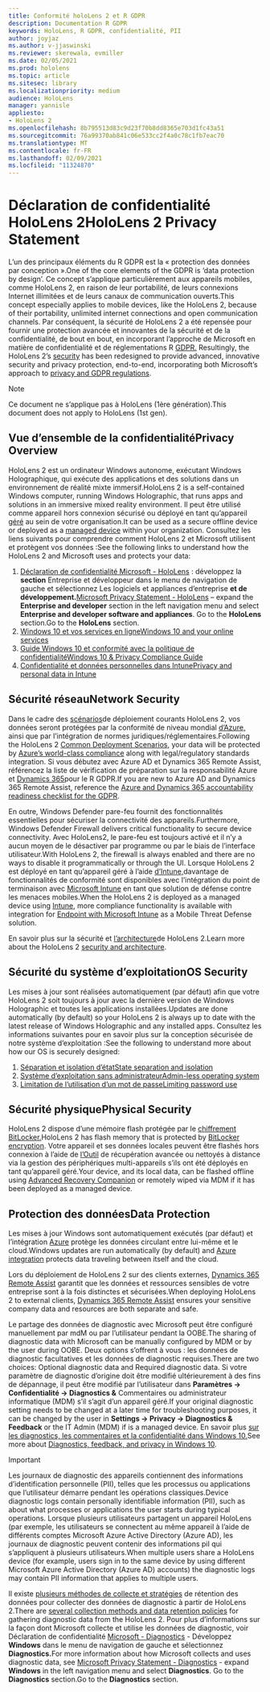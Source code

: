 ```yaml
---
title: Conformité holoLens 2 et R GDPR
description: Documentation R GDPR
keywords: HoloLens, R GDPR, confidentialité, PII
author: joyjaz
ms.author: v-jjaswinski
ms.reviewer: skerewala, evmiller
ms.date: 02/05/2021
ms.prod: hololens
ms.topic: article
ms.sitesec: library
ms.localizationpriority: medium
audience: HoloLens
manager: yannisle
appliesto:
- HoloLens 2
ms.openlocfilehash: 8b795513d83c9d23f70b8dd8365e703d1fc43a51
ms.sourcegitcommit: 76a99370ab841c06e533cc2f4a0c78c1fb7eac70
ms.translationtype: MT
ms.contentlocale: fr-FR
ms.lasthandoff: 02/09/2021
ms.locfileid: "11324870"
---
```

# <span data-ttu-id="138f2-104">Déclaration de confidentialité HoloLens 2</span><span class="sxs-lookup"><span data-stu-id="138f2-104">HoloLens 2 Privacy Statement</span></span>

<span data-ttu-id="138f2-105">L’un des principaux éléments du R GDPR est la « protection des données par conception ».</span><span class="sxs-lookup"><span data-stu-id="138f2-105">One of the core elements of the GDPR is ‘data protection by design’.</span></span> <span data-ttu-id="138f2-106">Ce concept s’applique particulièrement aux appareils mobiles, comme HoloLens 2, en raison de leur portabilité, de leurs connexions Internet illimitées et de leurs canaux de communication ouverts.</span><span class="sxs-lookup"><span data-stu-id="138f2-106">This concept especially applies to mobile devices, like the HoloLens 2, because of their portability, unlimited internet connections and open communication channels.</span></span> <span data-ttu-id="138f2-107">Par conséquent, la sécurité de HoloLens 2 a été repensée pour fournir une protection avancée et innovantes de la sécurité et de la confidentialité, de bout en bout, en incorporant l’approche de Microsoft en matière de confidentialité et de réglementations R [GDPR.](https://privacy.microsoft.com/) [](https://docs.microsoft.com/hololens/security-architecture)</span><span class="sxs-lookup"><span data-stu-id="138f2-107">Resultingly, the HoloLens 2’s [security](https://docs.microsoft.com/hololens/security-architecture) has been redesigned to provide advanced, innovative security and privacy protection, end-to-end, incorporating both Microsoft’s approach to [privacy and GDPR regulations](https://privacy.microsoft.com/).</span></span>

 >[!NOTE]
> <span data-ttu-id="138f2-108">Ce document ne s’applique pas à HoloLens (1ère génération).</span><span class="sxs-lookup"><span data-stu-id="138f2-108">This document does not apply to HoloLens (1st gen).</span></span>

## <span data-ttu-id="138f2-109">Vue d’ensemble de la confidentialité</span><span class="sxs-lookup"><span data-stu-id="138f2-109">Privacy Overview</span></span>

<span data-ttu-id="138f2-110">HoloLens 2 est un ordinateur Windows autonome, exécutant Windows Holographique, qui exécute des applications et des solutions dans un environnement de réalité mixte immersif.</span><span class="sxs-lookup"><span data-stu-id="138f2-110">HoloLens 2 is a self-contained Windows computer, running Windows Holographic, that runs apps and solutions in an immersive mixed reality environment.</span></span> <span data-ttu-id="138f2-111">Il peut être utilisé comme appareil hors connexion sécurisé ou déployé en tant qu’appareil [géré](https://docs.microsoft.com/mem/intune/fundamentals/windows-holographic-for-business) au sein de votre organisation.</span><span class="sxs-lookup"><span data-stu-id="138f2-111">It can be used as a secure offline device or deployed as a [managed device](https://docs.microsoft.com/mem/intune/fundamentals/windows-holographic-for-business) within your organization.</span></span> <span data-ttu-id="138f2-112">Consultez les liens suivants pour comprendre comment HoloLens 2 et Microsoft utilisent et protègent vos données :</span><span class="sxs-lookup"><span data-stu-id="138f2-112">See the following links to understand how the HoloLens 2 and Microsoft uses and protects your data:</span></span>
1. <span data-ttu-id="138f2-113">[Déclaration de confidentialité Microsoft - HoloLens](https://privacy.microsoft.com/privacystatement) : développez la **section** Entreprise et développeur dans le menu de navigation de gauche et sélectionnez Les logiciels et appliances d’entreprise **et de développement.**</span><span class="sxs-lookup"><span data-stu-id="138f2-113">[Microsoft Privacy Statement - HoloLens](https://privacy.microsoft.com/privacystatement) – expand the **Enterprise and developer** section in the left navigation menu and select **Enterprise and developer software and appliances**.</span></span> <span data-ttu-id="138f2-114">Go to the **HoloLens** section.</span><span class="sxs-lookup"><span data-stu-id="138f2-114">Go to the **HoloLens** section.</span></span>
2.  [<span data-ttu-id="138f2-115">Windows 10 et vos services en ligne</span><span class="sxs-lookup"><span data-stu-id="138f2-115">Windows 10 and your online services</span></span>](https://privacy.microsoft.com/windows10privacy)
3.  [<span data-ttu-id="138f2-116">Guide Windows 10 et conformité avec la politique de confidentialité</span><span class="sxs-lookup"><span data-stu-id="138f2-116">Windows 10 & Privacy Compliance Guide</span></span>](https://docs.microsoft.com/windows/privacy/windows-10-and-privacy-compliance)
4.  [<span data-ttu-id="138f2-117">Confidentialité et données personnelles dans Intune</span><span class="sxs-lookup"><span data-stu-id="138f2-117">Privacy and personal data in Intune</span></span>](https://docs.microsoft.com/mem/intune/protect/privacy-personal-data)

## <span data-ttu-id="138f2-118">Sécurité réseau</span><span class="sxs-lookup"><span data-stu-id="138f2-118">Network Security</span></span>
<span data-ttu-id="138f2-119">Dans le cadre des [scénarios](https://docs.microsoft.com/hololens/common-scenarios)de déploiement courants HoloLens 2, vos données seront protégées par la conformité de niveau mondial [d’Azure,](https://docs.microsoft.com/azure/compliance/) ainsi que par l’intégration de normes juridiques/réglementaires.</span><span class="sxs-lookup"><span data-stu-id="138f2-119">Following the HoloLens 2 [Common Deployment Scenarios](https://docs.microsoft.com/hololens/common-scenarios), your data will be protected by [Azure’s world-class compliance](https://docs.microsoft.com/azure/compliance/) along with legal/regulatory standards integration.</span></span> <span data-ttu-id="138f2-120">Si vous débutez avec Azure AD et Dynamics 365 Remote Assist, référencez la liste de vérification de préparation sur la responsabilité Azure et [Dynamics 365](https://docs.microsoft.com/compliance/regulatory/gdpr-arc-azure-dynamics)pour le R GDPR.</span><span class="sxs-lookup"><span data-stu-id="138f2-120">If you are new to Azure AD and Dynamics 365 Remote Assist, reference the [Azure and Dynamics 365 accountability readiness checklist for the GDPR](https://docs.microsoft.com/compliance/regulatory/gdpr-arc-azure-dynamics).</span></span>

<span data-ttu-id="138f2-121">En outre, Windows Defender pare-feu fournit des fonctionnalités essentielles pour sécuriser la connectivité des appareils.</span><span class="sxs-lookup"><span data-stu-id="138f2-121">Furthermore, Windows Defender Firewall delivers critical functionality to secure device connectivity.</span></span> <span data-ttu-id="138f2-122">Avec HoloLens2, le pare-feu est toujours activé et il n’y a aucun moyen de le désactiver par programme ou par le biais de l’interface utilisateur.</span><span class="sxs-lookup"><span data-stu-id="138f2-122">With HoloLens 2, the firewall is always enabled and there are no ways to disable it programmatically or through the UI.</span></span> <span data-ttu-id="138f2-123">Lorsque HoloLens 2 est déployé en tant qu’appareil géré à l’aide [d’Intune,](https://docs.microsoft.com/mem/intune/protect/device-compliance-get-started)davantage de fonctionnalités de conformité sont disponibles avec l’intégration du point de terminaison avec [Microsoft Intune](https://docs.microsoft.com/mem/intune/protect/advanced-threat-protection) en tant que solution de défense contre les menaces mobiles.</span><span class="sxs-lookup"><span data-stu-id="138f2-123">When the HoloLens 2 is deployed as a managed device using [Intune](https://docs.microsoft.com/mem/intune/protect/device-compliance-get-started), more compliance functionality is available with integration for [Endpoint with Microsoft Intune](https://docs.microsoft.com/mem/intune/protect/advanced-threat-protection) as a Mobile Threat Defense solution.</span></span> 

<span data-ttu-id="138f2-124">En savoir plus sur la sécurité et [l’architecture](https://docs.microsoft.com/hololens/security-architecture)de HoloLens 2.</span><span class="sxs-lookup"><span data-stu-id="138f2-124">Learn more about the HoloLens 2 [security and architecture](https://docs.microsoft.com/hololens/security-architecture).</span></span>

## <span data-ttu-id="138f2-125">Sécurité du système d’exploitation</span><span class="sxs-lookup"><span data-stu-id="138f2-125">OS Security</span></span>
<span data-ttu-id="138f2-126">Les mises à jour sont réalisées automatiquement (par défaut) afin que votre HoloLens 2 soit toujours à jour avec la dernière version de Windows Holographic et toutes les applications installées.</span><span class="sxs-lookup"><span data-stu-id="138f2-126">Updates are done automatically (by default) so your HoloLens 2 is always up to date with the latest release of Windows Holographic and any installed apps.</span></span> <span data-ttu-id="138f2-127">Consultez les informations suivantes pour en savoir plus sur la conception sécurisée de notre système d’exploitation :</span><span class="sxs-lookup"><span data-stu-id="138f2-127">See the following to understand more about how our OS is securely designed:</span></span>
1. [<span data-ttu-id="138f2-128">Séparation et isolation d’état</span><span class="sxs-lookup"><span data-stu-id="138f2-128">State separation and isolation</span></span>](https://docs.microsoft.com/hololens/security-state-separation-isolation)
1. [<span data-ttu-id="138f2-129">Système d’exploitation sans administrateur</span><span class="sxs-lookup"><span data-stu-id="138f2-129">Admin-less operating system</span></span>](https://docs.microsoft.com/hololens/security-adminless-os)
1. [<span data-ttu-id="138f2-130">Limitation de l’utilisation d’un mot de passe</span><span class="sxs-lookup"><span data-stu-id="138f2-130">Limiting password use</span></span>](https://docs.microsoft.com/hololens/security-limiting-password-use)

## <span data-ttu-id="138f2-131">Sécurité physique</span><span class="sxs-lookup"><span data-stu-id="138f2-131">Physical Security</span></span>
<span data-ttu-id="138f2-132">HoloLens 2 dispose d’une mémoire flash protégée par le [chiffrement BitLocker.](https://docs.microsoft.com/hololens/security-encryption-data-protection)</span><span class="sxs-lookup"><span data-stu-id="138f2-132">HoloLens 2 has flash memory that is protected by [BitLocker encryption](https://docs.microsoft.com/hololens/security-encryption-data-protection).</span></span> <span data-ttu-id="138f2-133">Votre appareil et ses données locales peuvent être flashés hors connexion à l’aide de [l’Outil](https://www.microsoft.com/p/advanced-recovery-companion/9p74z35sfrs8#activetab=pivot:overviewtab) de récupération avancée ou nettoyés à distance via la gestion des périphériques multi-appareils s’ils ont été déployés en tant qu’appareil géré.</span><span class="sxs-lookup"><span data-stu-id="138f2-133">Your device, and its local data, can be flashed offline using [Advanced Recovery Companion](https://www.microsoft.com/p/advanced-recovery-companion/9p74z35sfrs8#activetab=pivot:overviewtab) or remotely wiped via MDM if it has been deployed as a managed device.</span></span>

## <span data-ttu-id="138f2-134">Protection des données</span><span class="sxs-lookup"><span data-stu-id="138f2-134">Data Protection</span></span>
<span data-ttu-id="138f2-135">Les mises à jour Windows sont automatiquement exécutés (par défaut) et l’intégration [Azure](https://docs.microsoft.com/hololens/security-encryption-data-protection#Azure-integration) protège les données circulant entre lui-même et le cloud.</span><span class="sxs-lookup"><span data-stu-id="138f2-135">Windows updates are run automatically (by default) and [Azure integration](https://docs.microsoft.com/hololens/security-encryption-data-protection#Azure-integration) protects data traveling between itself and the cloud.</span></span> 

<span data-ttu-id="138f2-136">Lors du déploiement de HoloLens 2 sur des clients externes, [Dynamics 365 Remote Assist](https://docs.microsoft.com/hololens/hololens2-deployment-guide) garantit que les données et ressources sensibles de votre entreprise sont à la fois distinctes et sécurisées.</span><span class="sxs-lookup"><span data-stu-id="138f2-136">When deploying HoloLens 2 to external clients, [Dynamics 365 Remote Assist](https://docs.microsoft.com/hololens/hololens2-deployment-guide) ensures your sensitive company data and resources are both separate and safe.</span></span> 

<span data-ttu-id="138f2-137">Le partage des données de diagnostic avec Microsoft peut être configuré manuellement par mdM ou par l’utilisateur pendant la OOBE.</span><span class="sxs-lookup"><span data-stu-id="138f2-137">The sharing of diagnostic data with Microsoft can be manually configured by MDM or by the user during OOBE.</span></span> <span data-ttu-id="138f2-138">Deux options s’offrent à vous : les données de diagnostic facultatives et les données de diagnostic requises.</span><span class="sxs-lookup"><span data-stu-id="138f2-138">There are two choices: Optional diagnostic data and Required diagnostic data.</span></span> <span data-ttu-id="138f2-139">Si votre paramètre de diagnostic d’origine doit être modifié ultérieurement à des fins de dépannage, il peut être modifié par l’utilisateur dans **Paramètres -> Confidentialité -> Diagnostics &** Commentaires ou administrateur informatique (MDM) s’il s’agit d’un appareil géré.</span><span class="sxs-lookup"><span data-stu-id="138f2-139">If your original diagnostic setting needs to be changed at a later time for troubleshooting purposes, it can be changed by the user in **Settings -> Privacy -> Diagnostics & Feedback** or the IT Admin (MDM) if is a managed device.</span></span> <span data-ttu-id="138f2-140">En savoir plus [sur les diagnostics, les commentaires et la confidentialité dans Windows 10.](https://support.microsoft.com/windows/diagnostics-feedback-and-privacy-in-windows-10-28808a2b-a31b-dd73-dcd3-4559a5199319)</span><span class="sxs-lookup"><span data-stu-id="138f2-140">See more about [Diagnostics, feedback, and privacy in Windows 10](https://support.microsoft.com/windows/diagnostics-feedback-and-privacy-in-windows-10-28808a2b-a31b-dd73-dcd3-4559a5199319).</span></span>

> [!Important]
> <span data-ttu-id="138f2-141">Les journaux de diagnostic des appareils contiennent des informations d’identification personnelle (PII), telles que les processus ou applications que l’utilisateur démarre pendant les opérations classiques.</span><span class="sxs-lookup"><span data-stu-id="138f2-141">Device diagnostic logs contain personally identifiable information (PII), such as about what processes or applications the user starts during typical operations.</span></span> <span data-ttu-id="138f2-142">Lorsque plusieurs utilisateurs partagent un appareil HoloLens (par exemple, les utilisateurs se connectent au même appareil à l’aide de différents comptes Microsoft Azure Active Directory (Azure AD), les journaux de diagnostic peuvent contenir des informations piI qui s’appliquent à plusieurs utilisateurs.</span><span class="sxs-lookup"><span data-stu-id="138f2-142">When multiple users share a HoloLens device (for example, users sign in to the same device by using different Microsoft Azure Active Directory (Azure AD) accounts) the diagnostic logs may contain PII information that applies to multiple users.</span></span>

 

<span data-ttu-id="138f2-143">Il existe [plusieurs méthodes de collecte et stratégies](https://docs.microsoft.com/hololens/hololens-diagnostic-logs) de rétention des données pour collecter des données de diagnostic à partir de HoloLens 2.</span><span class="sxs-lookup"><span data-stu-id="138f2-143">There are [several collection methods and data retention policies](https://docs.microsoft.com/hololens/hololens-diagnostic-logs) for gathering diagnostic data from the HoloLens 2.</span></span>  <span data-ttu-id="138f2-144">Pour plus d’informations sur la façon dont Microsoft collecte et utilise les données de diagnostic, voir Déclaration de confidentialité [Microsoft - Diagnostics](https://privacy.microsoft.com/privacystatement) - Développez **Windows** dans le menu de navigation de gauche et sélectionnez **Diagnostics.**</span><span class="sxs-lookup"><span data-stu-id="138f2-144">For more information about how Microsoft collects and uses diagnostic data, see [Microsoft Privacy Statement - Diagnostics](https://privacy.microsoft.com/privacystatement) - expand **Windows** in the left navigation menu and select **Diagnostics**.</span></span> <span data-ttu-id="138f2-145">Go to the **Diagnostics** section.</span><span class="sxs-lookup"><span data-stu-id="138f2-145">Go to the **Diagnostics** section.</span></span>
